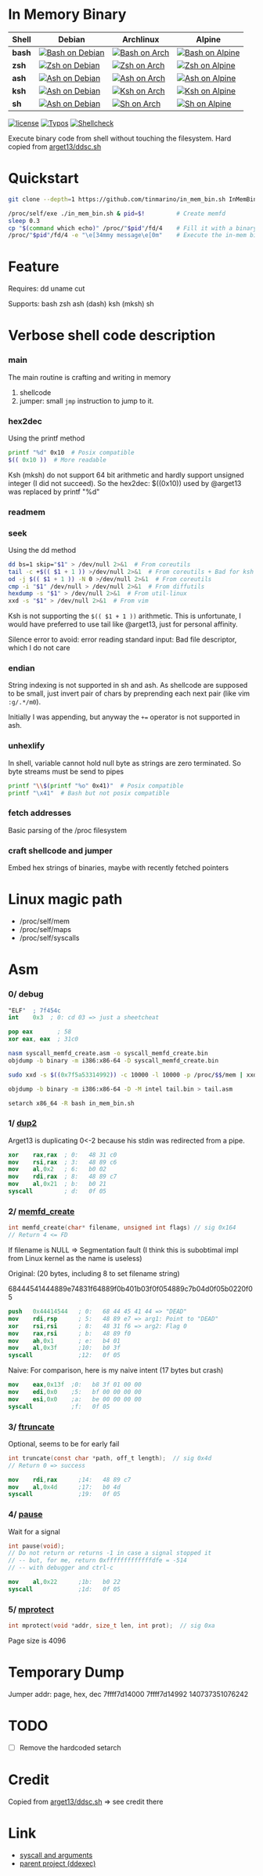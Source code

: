 # In Memory Binary

| Shell | Debian | Archlinux | Alpine |
| ---   | ---    | ---       | --- |
| __bash__  | [![Bash on Debian](https://img.shields.io/endpoint?url=https://gist.githubusercontent.com/tinmarino/7b40042f91625feffeaa1941f7aba953/raw/in_mem_bin_CI_bash_on_debian.json)](https://github.com/tinmarino/in_mem_bin.sh/actions/workflows/main.yml) | [![Bash on Arch](https://img.shields.io/endpoint?url=https://gist.githubusercontent.com/tinmarino/7b40042f91625feffeaa1941f7aba953/raw/in_mem_bin_CI_bash_on_archlinux.json)](https://github.com/tinmarino/in_mem_bin.sh/actions/workflows/main.yml) | [![Bash on Alpine](https://img.shields.io/endpoint?url=https://gist.githubusercontent.com/tinmarino/7b40042f91625feffeaa1941f7aba953/raw/in_mem_bin_CI_bash_on_alpine.json)](https://github.com/tinmarino/in_mem_bin.sh/actions/workflows/main.yml) |
| __zsh__  | [![Zsh on Debian](https://img.shields.io/endpoint?url=https://gist.githubusercontent.com/tinmarino/7b40042f91625feffeaa1941f7aba953/raw/in_mem_bin_CI_zsh_on_debian.json)](https://github.com/tinmarino/in_mem_bin.sh/actions/workflows/main.yml) | [![Zsh on Arch](https://img.shields.io/endpoint?url=https://gist.githubusercontent.com/tinmarino/7b40042f91625feffeaa1941f7aba953/raw/in_mem_bin_CI_zsh_on_archlinux.json)](https://github.com/tinmarino/in_mem_bin.sh/actions/workflows/main.yml) | [![Zsh on Alpine](https://img.shields.io/endpoint?url=https://gist.githubusercontent.com/tinmarino/7b40042f91625feffeaa1941f7aba953/raw/in_mem_bin_CI_zsh_on_alpine.json)](https://github.com/tinmarino/in_mem_bin.sh/actions/workflows/main.yml) |
| __ash__  | [![Ash on Debian](https://img.shields.io/endpoint?url=https://gist.githubusercontent.com/tinmarino/7b40042f91625feffeaa1941f7aba953/raw/in_mem_bin_CI_ash_on_debian.json)](https://github.com/tinmarino/in_mem_bin.sh/actions/workflows/main.yml) | [![Ash on Arch](https://img.shields.io/endpoint?url=https://gist.githubusercontent.com/tinmarino/7b40042f91625feffeaa1941f7aba953/raw/in_mem_bin_CI_ash_on_archlinux.json)](https://github.com/tinmarino/in_mem_bin.sh/actions/workflows/main.yml) | [![Ash on Alpine](https://img.shields.io/endpoint?url=https://gist.githubusercontent.com/tinmarino/7b40042f91625feffeaa1941f7aba953/raw/in_mem_bin_CI_ash_on_alpine.json)](https://github.com/tinmarino/in_mem_bin.sh/actions/workflows/main.yml) |
| __ksh__  | [![Ash on Debian](https://img.shields.io/endpoint?url=https://gist.githubusercontent.com/tinmarino/7b40042f91625feffeaa1941f7aba953/raw/in_mem_bin_CI_ksh_on_debian.json)](https://github.com/tinmarino/in_mem_bin.sh/actions/workflows/main.yml) | [![Ksh on Arch](https://img.shields.io/endpoint?url=https://gist.githubusercontent.com/tinmarino/7b40042f91625feffeaa1941f7aba953/raw/in_mem_bin_CI_ksh_on_archlinux.json)](https://github.com/tinmarino/in_mem_bin.sh/actions/workflows/main.yml) | [![Ksh on Alpine](https://img.shields.io/endpoint?url=https://gist.githubusercontent.com/tinmarino/7b40042f91625feffeaa1941f7aba953/raw/in_mem_bin_CI_ksh_on_alpine.json)](https://github.com/tinmarino/in_mem_bin.sh/actions/workflows/main.yml) |
| __sh__  | [![Ash on Debian](https://img.shields.io/endpoint?url=https://gist.githubusercontent.com/tinmarino/7b40042f91625feffeaa1941f7aba953/raw/in_mem_bin_CI_sh_on_debian.json)](https://github.com/tinmarino/in_mem_bin.sh/actions/workflows/main.yml) | [![Sh on Arch](https://img.shields.io/endpoint?url=https://gist.githubusercontent.com/tinmarino/7b40042f91625feffeaa1941f7aba953/raw/in_mem_bin_CI_sh_on_archlinux.json)](https://github.com/tinmarino/in_mem_bin.sh/actions/workflows/main.yml) | [![Sh on Alpine](https://img.shields.io/endpoint?url=https://gist.githubusercontent.com/tinmarino/7b40042f91625feffeaa1941f7aba953/raw/in_mem_bin_CI_sh_on_alpine.json)](https://github.com/tinmarino/in_mem_bin.sh/actions/workflows/main.yml) |

[![license](https://img.shields.io/badge/License-GPLv3-blue.svg)](LICENSE)
[![Typos](https://github.com/tinmarino/in_mem_bin.sh/workflows/Typos/badge.svg)](https://github.com/tinmarino/in_mem_bin.sh/actions/workflows/typos.yml)
[![Shellcheck](https://github.com/tinmarino/in_mem_bin.sh/workflows/Shellcheck/badge.svg)](https://github.com/tinmarino/in_mem_bin.sh/actions/workflows/shellcheck.yml)

Execute binary code from shell without touching the filesystem. Hard copied from [arget13/ddsc.sh](https://github.com/arget13/DDexec/blob/49498ff6cc0bff4afe848565e6fe7d0558fab5f1/ddsc.sh)

# Quickstart

```sh
git clone --depth=1 https://github.com/tinmarino/in_mem_bin.sh InMemBin && cd InMemBin

/proc/self/exe ./in_mem_bin.sh & pid=$!         # Create memfd
sleep 0.3 
cp "$(command which echo)" /proc/"$pid"/fd/4    # Fill it with a binary
/proc/"$pid"/fd/4 -e "\e[34mmy message\e[0m"    # Execute the in-mem binary
```

# Feature

Requires: dd uname cut

Supports: bash zsh ash (dash) ksh (mksh) sh

# Verbose shell code description

### main

The main routine is crafting and writing in memory

1. shellcode
2. jumper: small `jmp` instruction to jump to it.

### hex2dec

Using the printf method

```sh
printf "%d" 0x10  # Posix compatible
$(( 0x10 ))  # More readable
```

Ksh (mksh) do not support 64 bit arithmetic and hardly support unsigned integer (I did not succeed). So the hex2dec: $((0x10)) used by @arget13 was replaced by printf "%d"

### readmem


### seek

Using the dd method

```sh
dd bs=1 skip="$1" > /dev/null 2>&1  # From coreutils
tail -c +$(( $1 + 1 )) >/dev/null 2>&1  # From coreutils + Bad for ksh
od -j $(( $1 + 1 )) -N 0 >/dev/null 2>&1  # From coreutils
cmp -i "$1" /dev/null > /dev/null 2>&1  # From diffutils
hexdump -s "$1" > /dev/null 2>&1  # From util-linux
xxd -s "$1" > /dev/null 2>&1  # From vim
```

Ksh is not supporting the `$(( $1 + 1 ))` arithmetic. This is unfortunate, I would have preferred to use tail like @arget13, just for personal affinity.

Silence error to avoid: error reading standard input: Bad file descriptor, which I do not care

### endian

String indexing is not supported in sh and ash. As shellcode are supposed to be small, just invert pair of chars by preprending each next pair (like vim `:g/.*/m0`).

Initially I was appending, but anyway the `+=` operator is not supported in ash.

### unhexlify

In shell, variable cannot hold null byte as strings are zero terminated. So byte streams must be send to pipes

```sh
printf "\\$(printf "%o" 0x41)"  # Posix compatible
printf "\x41"  # Bash but not posix compatible
```

### fetch addresses

Basic parsing of the /proc filesystem

### craft shellcode and jumper

Embed hex strings of binaries, maybe with recently fetched pointers

# Linux magic path

* /proc/self/mem
* /proc/self/maps
* /proc/self/syscalls


# Asm


### 0/ debug

```nasm
"ELF"  ; 7f454c
int    0x3  ; 0: cd 03 => just a sheetcheat

pop eax       ; 58
xor eax, eax  ; 31c0
```

```sh
nasm syscall_memfd_create.asm -o syscall_memfd_create.bin
objdump -b binary -m i386:x86-64 -D syscall_memfd_create.bin

sudo xxd -s $((0x7f5a53314992)) -c 10000 -l 10000 -p /proc/$$/mem | xxd -r -p > tail.bin

objdump -b binary -m i386:x86-64 -D -M intel tail.bin > tail.asm

setarch x86_64 -R bash in_mem_bin.sh
```


### 1/ [dup2](https://chromium.googlesource.com/chromiumos/docs/+/HEAD/constants/syscalls.md#arm_63)

Arget13 is duplicating 0<-2 because his stdin was redirected from a pipe.

```nasm
xor    rax,rax  ; 0:   48 31 c0                
mov    rsi,rax  ; 3:   48 89 c6                
mov    al,0x2   ; 6:   b0 02                   
mov    rdi,rax  ; 8:   48 89 c7                
mov    al,0x21  ; b:   b0 21                   
syscall         ; d:   0f 05                   
```

### 2/ [memfd_create](https://chromium.googlesource.com/chromiumos/docs/+/HEAD/constants/syscalls.md#x86_64_319)

```c
int memfd_create(char* filename, unsigned int flags) // sig 0x164
// Return 4 <= FD
```

If filename is NULL => Segmentation fault (I think this is subobtimal impl from Linux kernel as the name is useless)


Original: (20 bytes, including 8 to set filename string)

68444541444889e74831f64889f0b401b03f0f054889c7b04d0f05b0220f05

```nasm
push   0x44414544   ; 0:   68 44 45 41 44 => "DEAD"
mov    rdi,rsp      ; 5:   48 89 e7 => arg1: Point to "DEAD"
xor    rsi,rsi      ; 8:   48 31 f6 => arg2: Flag 0
mov    rax,rsi      ; b:   48 89 f0
mov    ah,0x1       ; e:   b4 01
mov    al,0x3f      ;10:   b0 3f
syscall             ;12:   0f 05
```

Naive: For comparison, here is my naive intent (17 bytes but crash)

```nasm
mov    eax,0x13f  ;0:   b8 3f 01 00 00          
mov    edi,0x0    ;5:   bf 00 00 00 00          
mov    esi,0x0    ;a:   be 00 00 00 00          
syscall           ;f:   0f 05                   
```

### 3/ [ftruncate](https://chromium.googlesource.com/chromiumos/docs/+/HEAD/constants/syscalls.md#x86_64_77)
Optional, seems to be for early fail

```c
int truncate(const char *path, off_t length);  // sig 0x4d
// Return 0 => success
```

```nasm
mov    rdi,rax      ;14:   48 89 c7
mov    al,0x4d      ;17:   b0 4d
syscall             ;19:   0f 05
```

### 4/ [pause](https://chromium.googlesource.com/chromiumos/docs/+/HEAD/constants/syscalls.md#x86_64_34)
Wait for a signal

```c
int pause(void);
// Do not return or returns -1 in case a signal stopped it
// -- but, for me, return 0xfffffffffffffdfe = -514
// -- with debugger and ctrl-c
```

```nasm
mov    al,0x22      ;1b:   b0 22
syscall             ;1d:   0f 05
```

### 5/ [mprotect](https://chromium.googlesource.com/chromiumos/docs/+/HEAD/constants/syscalls.md#x86_64_10)

```c
int mprotect(void *addr, size_t len, int prot);  // sig 0xa
```

Page size is 4096


# Temporary Dump

Jumper addr: page, hex, dec
7ffff7d14000
7ffff7d14992
140737351076242

# TODO

* [ ] Remove the hardcoded setarch

# Credit

Copied from [arget13/ddsc.sh](https://github.com/arget13/DDexec/blob/49498ff6cc0bff4afe848565e6fe7d0558fab5f1/ddsc.sh) => see credit there

# Link

* [syscall and arguments](https://chromium.googlesource.com/chromiumos/docs/+/HEAD/constants/syscalls.md)
* [parent project (ddexec)](https://github.com/arget13/DDexec)
